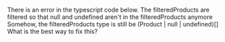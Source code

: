 There is an error in the typescript code below.
The filteredProducts are filtered so that null and undefined aren't in the filteredProducts anymore
Somehow, the filteredProducts type is still be (Product | null | undefined)[]
What is the best way to fix this?
